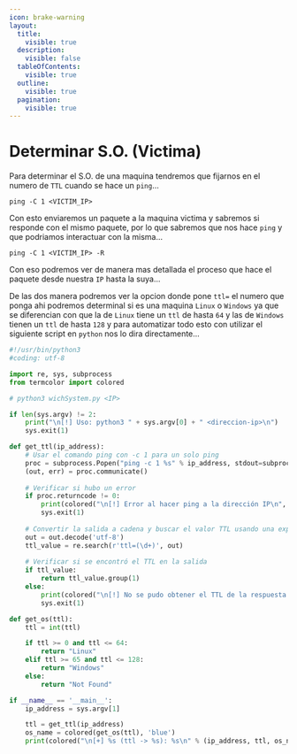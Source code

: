 ```yaml
---
icon: brake-warning
layout:
  title:
    visible: true
  description:
    visible: false
  tableOfContents:
    visible: true
  outline:
    visible: true
  pagination:
    visible: true
---
```


# Determinar S.O. (Victima)

Para determinar el S.O. de una maquina tendremos que fijarnos en el numero de `TTL` cuando se hace un `ping`...

```shell
ping -C 1 <VICTIM_IP>
```

Con esto enviaremos un paquete a la maquina victima y sabremos si responde con el mismo paquete, por lo que sabremos que nos hace `ping` y que podriamos interactuar con la misma...

```shell
ping -C 1 <VICTIM_IP> -R
```

Con eso podremos ver de manera mas detallada el proceso que hace el paquete desde nuestra `IP` hasta la suya...

De las dos manera podremos ver la opcion donde pone `ttl=` el numero que ponga ahi podremos determinal si es una maquina `Linux` o `Windows` ya que se diferencian con que la de `Linux` tiene un `ttl` de hasta `64` y las de `Windows` tienen un `ttl` de hasta `128` y para automatizar todo esto con utilizar el siguiente script en `python` nos lo dira directamente...

```python
#!/usr/bin/python3
#coding: utf-8

import re, sys, subprocess
from termcolor import colored

# python3 wichSystem.py <IP>

if len(sys.argv) != 2:
    print("\n[!] Uso: python3 " + sys.argv[0] + " <direccion-ip>\n")
    sys.exit(1)

def get_ttl(ip_address):
    # Usar el comando ping con -c 1 para un solo ping
    proc = subprocess.Popen("ping -c 1 %s" % ip_address, stdout=subprocess.PIPE, shell=True)
    (out, err) = proc.communicate()
    
    # Verificar si hubo un error
    if proc.returncode != 0:
        print(colored("\n[!] Error al hacer ping a la dirección IP\n", 'red'))
        sys.exit(1)
    
    # Convertir la salida a cadena y buscar el valor TTL usando una expresión regular
    out = out.decode('utf-8')
    ttl_value = re.search(r'ttl=(\d+)', out)
    
    # Verificar si se encontró el TTL en la salida
    if ttl_value:
        return ttl_value.group(1)
    else:
        print(colored("\n[!] No se pudo obtener el TTL de la respuesta del ping\n", 'red'))
        sys.exit(1)

def get_os(ttl):
    ttl = int(ttl)

    if ttl >= 0 and ttl <= 64:
        return "Linux"
    elif ttl >= 65 and ttl <= 128:
        return "Windows"
    else:
        return "Not Found"

if __name__ == '__main__':
    ip_address = sys.argv[1]

    ttl = get_ttl(ip_address)
    os_name = colored(get_os(ttl), 'blue')
    print(colored("\n[+] %s (ttl -> %s): %s\n" % (ip_address, ttl, os_name), 'yellow'))
```

